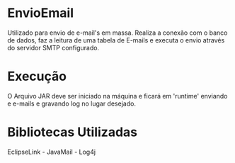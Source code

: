 # EnvioEmail
Utilizado para envio de e-mail's em massa.
Realiza a conexão com o banco de dados, faz a leitura de uma tabela de E-mails e executa o envio através do servidor SMTP configurado.

# Execução
O Arquivo JAR deve ser iniciado na máquina e ficará em 'runtime' enviando e e-mails e gravando log no lugar desejado.

# Bibliotecas Utilizadas
EclipseLink - JavaMail - Log4j
